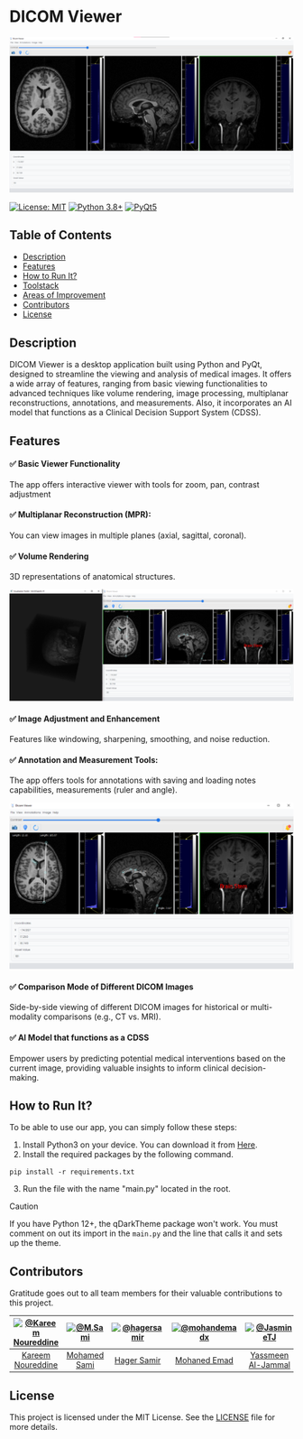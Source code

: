 # DICOM Viewer

![Showcasing the app UI](README-Assets/app_ui.png)

[![License: MIT](https://img.shields.io/badge/License-MIT-yellow.svg)](https://opensource.org/licenses/MIT)
[![Python 3.8+](https://img.shields.io/badge/python-3.8+-blue.svg)](https://www.python.org/downloads/)
[![PyQt5](https://img.shields.io/badge/GUI-PyQt5-green.svg)](https://pypi.org/project/PyQt5/)

## Table of Contents
- [Description](#description)
- [Features](#features)
- [How to Run It?](#how-to-run-it)
- [Toolstack](#toolstack)
- [Areas of Improvement](#areas-of-improvement)
- [Contributors](#contributors)
- [License](#license)


## Description

DICOM Viewer is a desktop application built using Python and PyQt, designed to streamline the viewing and analysis of medical images. It offers a wide array of features, ranging from basic viewing functionalities to advanced techniques like volume rendering, image processing, multiplanar reconstructions, annotations, and measurements. Also, it incorporates an AI model that functions as a Clinical Decision Support System (CDSS).

## Features

#### :white_check_mark: Basic Viewer Functionality
The app offers interactive viewer with tools for zoom, pan, contrast adjustment

#### :white_check_mark: Multiplanar Reconstruction (MPR):
You can view images in multiple planes (axial, sagittal, coronal).

#### :white_check_mark: Volume Rendering
3D representations of anatomical structures.

![Volume Rendering showcase](README-Assets/Volume_Renderer.png)

#### :white_check_mark: Image Adjustment and Enhancement
Features like windowing, sharpening, smoothing, and noise reduction.

#### :white_check_mark: Annotation and Measurement Tools:
The app offers tools for annotations with saving and loading notes capabilities, measurements (ruler and angle).

![Annotations_and_measurements showcase](README-Assets/Measurements_and_Annotations.png)

#### ✅ Comparison Mode of Different DICOM Images
Side-by-side viewing of different DICOM images for historical or multi-modality comparisons (e.g., CT vs. MRI).

#### ✅ AI Model that functions as a CDSS
Empower users by predicting potential medical interventions based on the current image, providing valuable insights to inform clinical decision-making.

## How to Run It?

To be able to use our app, you can simply follow these steps:
1. Install Python3 on your device. You can download it from <a href="https://www.python.org/downloads/">Here</a>.
2. Install the required packages by the following command.
```
pip install -r requirements.txt
```
3. Run the file with the name "main.py" located in the root.

> [!CAUTION]
> If you have Python 12+, the qDarkTheme package won't work. You must comment on out its import in the `main.py` and the line that calls it and sets up the theme.

## Contributors

Gratitude goes out to all team members for their valuable contributions to this project.

<div align="center">

| <a href="https://github.com/cln-Kafka"><img src="https://avatars.githubusercontent.com/u/100665578?v=4" width="100px" alt="@Kareem Noureddine"></a> | <a href="https://github.com/MuhammadSamiAhmad"><img src="https://avatars.githubusercontent.com/u/101589634?v=4" width="100px" alt="@M.Sami"></a> | <a href="https://github.com/hagersamir"><img src="https://avatars.githubusercontent.com/u/105936147?v=4" width="100px" alt="@hagersamir"></a> | <a href="https://github.com/mohandemadx"><img src="https://avatars.githubusercontent.com/u/102548631?v=4" width="100px" alt="@mohandemadx"></a> | <a href="https://github.com/JasmineTJ"><img src="https://avatars.githubusercontent.com/u/105980355?v=4" width="100px" alt="@JasmineTJ"></a> | <a href="https://github.com/Salma-me"><img src="https://avatars.githubusercontent.com/u/114951438?v=4" width="100px" alt="@Salma-me"></a> | <a href="https://github.com/Sarah2332"><img src="https://avatars.githubusercontent.com/u/103162590?v=4" width="100px" alt="@Sarah2332"></a> |
| :-: | :-: | :-: | :-: | :-: | :-: | :-: |
| [Kareem Noureddine](https://github.com/cln-Kafka) | [Mohamed Sami](https://github.com/MuhammadSamiAhmad) | [Hager Samir](https://github.com/hagersamir) | [Mohaned Emad](https://github.com/mohandemadx) | [Yassmeen Al-Jammal](https://github.com/JasmineTJ) | [Salma Ashraf](https://github.com/Salma-me) | [Sara Mohamed](https://github.com/Sarah2332) |

</div>

## License

This project is licensed under the MIT License. See the [LICENSE](./LICENSE) file for more details.

